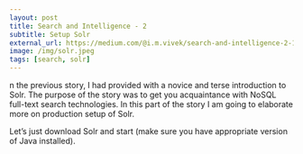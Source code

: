 ```yaml
---
layout: post
title: Search and Intelligence - 2
subtitle: Setup Solr
external_url: https://medium.com/@i.m.vivek/search-and-intelligence-2-10f035805227
image: /img/solr.jpeg
tags: [search, solr]
---
```


n the previous story, I had provided with a novice and terse introduction to Solr. The purpose of the story was to get you acquaintance with NoSQL full-text search technologies. In this part of the story I am going to elaborate more on production setup of Solr.

Let’s just download Solr and start (make sure you have appropriate version of Java installed).
